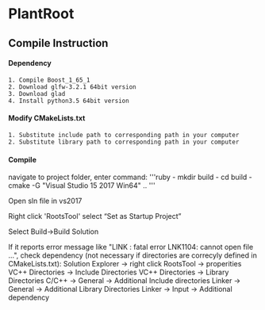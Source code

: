# PlantRoot

## Compile Instruction ##

#### Dependency ####
	1. Compile Boost_1_65_1
	2. Download glfw-3.2.1 64bit version
	3. Download glad
	4. Install python3.5 64bit version

#### Modify CMakeLists.txt #### 
	1. Substitute include path to corresponding path in your computer
	2. Substitute library path to corresponding path in your computer

#### Compile #### 
navigate to project folder, enter command:
'''ruby
	- mkdir build
	- cd build
	- cmake -G "Visual Studio 15 2017 Win64" ..
'''

Open sln file in vs2017

Right click 'RootsTool' select “Set as Startup Project”

Select Build->Build Solution

  If it reports error message like "LINK : fatal error LNK1104: cannot open file ...", check dependency (not necessary if directories are correcyly defined in CMakeLists.txt): 
  Solution Explorer -> right click RootsTool -> properities
    	VC++ Directories -> Include Directories
      VC++ Directories -> Library Directories
      C/C++ -> General -> Additional Include directories
      Linker -> General -> Additional Library Directories
	    Linker -> Input -> Additional dependency

